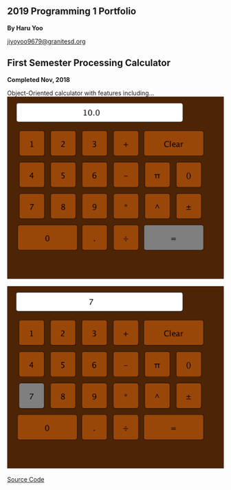 ## 2019 Programming 1 Portfolio
**By Haru Yoo**

jiyoyoo9679@granitesd.org

## First Semester Processing Calculator
**Completed Nov, 2018**

Object-Oriented calculator with features including...
![Calculator Buttons](https://github.com/hyy9679/Programming-Portfolio-2019/blob/master/Images/Screen%20Shot%202019-05-08%20at%201.37.38%20PM.png)

![Calculator Buttons](https://github.com/hyy9679/Programming-Portfolio-2019/blob/master/Images/CalcScreenshot.png)

[Source Code](https://github.com/hyy9679/Programming-Portfolio-2019/blob/master/Code/calc.zip)
